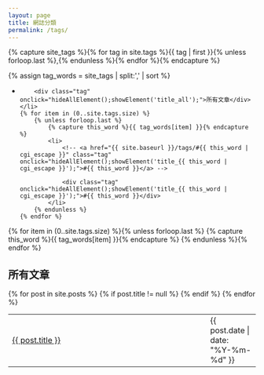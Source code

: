 ```yaml
---
layout: page
title: 網誌分類
permalink: /tags/
---
```


<!-- Get the tag name for every tag on the site and set them
to the `site_tags` variable. -->

<!--
{% capture site_tags %}{% for tag in site.tags %}{{ tag | first }}{% unless forloop.last %},{% endunless %}{% endfor %}{% endcapture %}
-->

<!-- `tag_words` is a sorted array of the tag names. -->
<!--
{% assign tag_words = site_tags | split:',' | sort %}
-->

<!-- List of all tags -->
<!--
<ul class="tags">
  {% for item in (0..site.tags.size) %}{% unless forloop.last %}
    {% capture this_word %}{{ tag_words[item] }}{% endcapture %}
    <li>
      <a href="#{{ this_word | cgi_escape }}" class="tag">{{ this_word }}
        <span>({{ site.tags[this_word].size }})</span>
      </a>
    </li>
  {% endunless %}{% endfor %}
</ul>

---
-->

<!-- Get the tag name for every tag on the site and set them
to the `site_tags` variable. -->


{% capture site_tags %}{% for tag in site.tags %}{{ tag | first }}{% unless forloop.last %},{% endunless %}{% endfor %}{% endcapture %}


<!-- `tag_words` is a sorted array of the tag names. -->
{% assign tag_words = site_tags | split:',' | sort %}

<!-- List of all tags -->
<ul class="tags">
    <li>
        <!-- <a href="{{ site.baseurl }}/tags/#all" class="tag" onclick="hideAllElement();showElement('title_all');">所有文章</a> -->
        
        <div class="tag" onclick="hideAllElement();showElement('title_all');">所有文章</div>
    </li>
	{% for item in (0..site.tags.size) %}
		{% unless forloop.last %}
			{% capture this_word %}{{ tag_words[item] }}{% endcapture %}
			<li>
				<!-- <a href="{{ site.baseurl }}/tags/#{{ this_word | cgi_escape }}" class="tag" onclick="hideAllElement();showElement('title_{{ this_word | cgi_escape }}');">#{{ this_word }}</a> -->
				
				<div class="tag" onclick="hideAllElement();showElement('title_{{ this_word | cgi_escape }}');">#{{ this_word }}</div>
			</li>
		{% endunless %}
	{% endfor %}
</ul>



<!-- Posts by Tag -->
<div>
  {% for item in (0..site.tags.size) %}{% unless forloop.last %}
    {% capture this_word %}{{ tag_words[item] }}{% endcapture %}
    <div class="title" id="title_{{ this_word | cgi_escape }}" style="display: none;">
	    <h2 id="{{ this_word | cgi_escape }}">{{ this_word }}</h2>
	    <table>
		    <colgroup>
			    <col style="width:80%">
			    <col style="width:20%">
		    </colgroup>  
		    {% for post in site.tags[this_word] %}
		    	{% if post.title != null %}
		      		<!--<div>-->
			          <tr>
				          <td><a href="{{ post.url }}">{{ post.title }}</a></td>
				          <td>{{ post.date | date: "%Y-%m-%d" }}</td>
			          </tr>
		      		<!--</div>-->
		      		<!--<div style="clear: both;"></div>-->
		    	{% endif %}
		    {% endfor %}
	    </table>
    </div>
  {% endunless %}{% endfor %}
  <!-- show all posts -->
  <div class="title" id="title_all" style="display: block;">
    <h2 id="all">所有文章</h2>
    <table>
        <colgroup>
            <col style="width:80%">
            <col style="width:20%">
        </colgroup>  
        {% for post in site.posts %}
            {% if post.title != null %}
                <!--<div>-->
                  <tr>
                      <td><a href="{{ post.url }}">{{ post.title }}</a></td>
                      <td>{{ post.date | date: "%Y-%m-%d" }}</td>
                  </tr>
                <!--</div>-->
                <!--<div style="clear: both;"></div>-->
            {% endif %}
        {% endfor %}
    </table>
  </div>
</div>